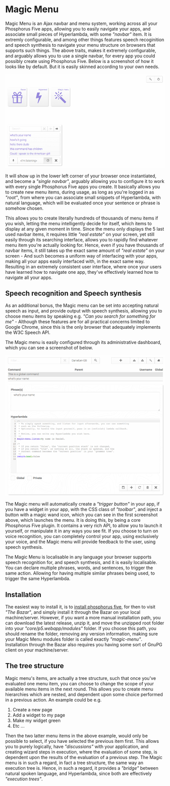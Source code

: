 # Magic Menu

Magic Menu is an Ajax navbar and menu system, working across all your Phosphorus Five 
apps, allowing you to easily navigate your apps, and associate small pieces of Hyperlambda, with
some _"navbar"_ item. It is extremly configurable, and among other things features speech
recoginition and speech synthesis to navigate your menu structure on browsers that
supports such things. The above traits, makes it extremely configurable, and arguably 
allows you to use a single navbar, for every app you could possibly create using 
Phosphorus Five. Below is a screenshot of how it looks like by default. But it is easily
skinned according to your own needs.

![alt screenshot](media/screenshots/screenshot-1.png)

It will show up in the lower left corner of your browser once instantiated, and 
become a _"single navbar"_, arguably allowing you to configure it to work with every 
single Phosphorus Five apps you create. It basically allows you to create new menu items, 
during usage, as long as you're logged in as _"root"_, from where you can associate 
small snippets of Hyperlambda, with natural language, which will be evaluated once 
your sentence or phrase is somehow chosen.

This allows you to create literally hundreds of thousands of menu items if you wish,
letting the menu intelligently decide for itself, which items to display at any given
moment in time. Since the menu only displays the 5 last used navbar items, it requires little
_"real estate"_ on your screen, yet still easily through its searching interface, allows you
to rapidly find whatever menu item you're actually looking for. Hence, even if you have thousands
of navbar items, it still takes up the exact same amount of _"real estate"_ on your screen - 
And such becomes a uniform way of interfacing with your apps, making all your apps easily
interfaced with, in the exact same way. Resulting in an extremely consistent user interface,
where once your users have learned how to navigate one app, they've effectively learned
how to navigate all your apps.

## Speech recognition and Speech synthesis

As an additional bonus, the Magic menu can be set into accepting natural speech as input, and provide
output with speech synthesis, allowing you to choose menu items by speaking e.g. _"Can you 
search for something for me"_ - Although these features are for all practical concerns limited
to Google Chrome, since this is the only browser that adequately implements the W3C Speech API.

The Magic menu is easily configured through its administrative dashboard, which you can see a
screenshot of below.

![alt screenshot](media/screenshots/screenshot-2.png)

The Magic menu will automatically create a _"trigger button"_ in your app, if you have
a widget in your app, with the CSS class of _"toolbar"_, and inject a button with a
magic wand icon, which you can see in the first screenshot above, which launches the menu.
It is doing this, by being a core Phosphorus Five plugin. It contains a very rich API, to 
allow you to launch it yourself, or manipulate it in any ways you see fit. If you choose 
to turn on voice recognition, you can completely control your app, using exclusively your 
voice, and the Magic menu will provide feedback to the user, using speech synthesis.

The Magic Menu is localisable in any language your browser supports speech recognition for,
and speech synthesis, and it is easily localisable. You can declare multiple phrases, words,
and sentences, to trigger the same action. Allowing for having multiple similar phrases being
used, to trigger the same Hyperlambda.

## Installation

The easiest way to install it, is to [install phosphorus five](https://github.com/polterguy/phosphorusfive),
for then to visit _"The Bazar"_, and simply install it through the Bazar on your local machine/server.
However, if you want a more manual installation path, you can download the latest release,
unzip it, and move the unzipped root folder into your _"core/p5.webapp/modules"_ folder. If you
choose this path, you should rename the folder, removing any version information, making sure
your Magic Menu modules folder is called exactly _"magic-menu"_. Installation through the Bazar
also requires you having some sort of GnuPG client on your machine/server.

## The tree structure

Magic menu's items, are actually a tree structure, such that once you've evaluated one
menu item, you can choose to change the scope of your available menu items in the next round.
This allows you to create menu hierarchies which are nested, and dependent upon some choice
performed in a previous action. An example could be e.g.

1. Create a new page
2. Add a widget to my page
3. Make my widget green
4. Etc ...

Then the two latter menu items in the above example, would only be possible to select,
if you have selected the previous item first. This allows you
to purely logically, have _"discussions"_ with your application, and creating wizard
steps in execution, where the evaluation of some step, is dependent upon the results
of the evaluation of a previous step. The Magic menu is in such a regard, in fact a
tree structure, the same way an execution tree is. Hence, in such a regard, it provides
a _"bridge"_ between natural spoken language, and Hyperlambda, since both are effectively
_"execution trees"_.

